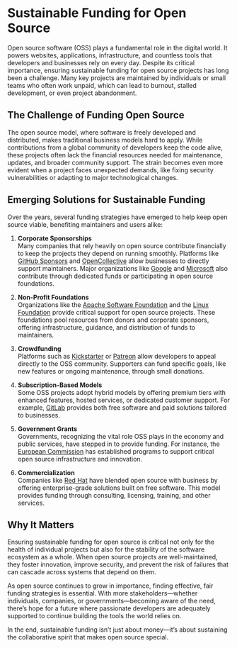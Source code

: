 # Sustainable Funding for Open Source

Open source software (OSS) plays a fundamental role in the digital world. It powers websites, applications, infrastructure, and countless tools that developers and businesses rely on every day. Despite its critical importance, ensuring sustainable funding for open source projects has long been a challenge. Many key projects are maintained by individuals or small teams who often work unpaid, which can lead to burnout, stalled development, or even project abandonment.

## The Challenge of Funding Open Source

The open source model, where software is freely developed and distributed, makes traditional business models hard to apply. While contributions from a global community of developers keep the code alive, these projects often lack the financial resources needed for maintenance, updates, and broader community support. The strain becomes even more evident when a project faces unexpected demands, like fixing security vulnerabilities or adapting to major technological changes.

## Emerging Solutions for Sustainable Funding

Over the years, several funding strategies have emerged to help keep open source viable, benefiting maintainers and users alike:

1. **Corporate Sponsorships**  
   Many companies that rely heavily on open source contribute financially to keep the projects they depend on running smoothly. Platforms like [GitHub Sponsors](https://github.com/sponsors) and [OpenCollective](https://opencollective.com/) allow businesses to directly support maintainers. Major organizations like [Google](https://opensource.google/) and [Microsoft](https://opensource.microsoft.com/) also contribute through dedicated funds or participating in open source foundations.

2. **Non-Profit Foundations**  
   Organizations like the [Apache Software Foundation](https://apache.org/) and the [Linux Foundation](https://www.linuxfoundation.org/) provide critical support for open source projects. These foundations pool resources from donors and corporate sponsors, offering infrastructure, guidance, and distribution of funds to maintainers.

3. **Crowdfunding**  
   Platforms such as [Kickstarter](https://www.kickstarter.com/) or [Patreon](https://www.patreon.com/) allow developers to appeal directly to the OSS community. Supporters can fund specific goals, like new features or ongoing maintenance, through small donations.

4. **Subscription-Based Models**  
   Some OSS projects adopt hybrid models by offering premium tiers with enhanced features, hosted services, or dedicated customer support. For example, [GitLab](https://about.gitlab.com/pricing/) provides both free software and paid solutions tailored to businesses.

5. **Government Grants**  
   Governments, recognizing the vital role OSS plays in the economy and public services, have stepped in to provide funding. For instance, the [European Commission](https://ec.europa.eu/digital-strategy/open-source_en) has established programs to support critical open source infrastructure and innovation.

6. **Commercialization**  
   Companies like [Red Hat](https://www.redhat.com/) have blended open source with business by offering enterprise-grade solutions built on free software. This model provides funding through consulting, licensing, training, and other services.

## Why It Matters

Ensuring sustainable funding for open source is critical not only for the health of individual projects but also for the stability of the software ecosystem as a whole. When open source projects are well-maintained, they foster innovation, improve security, and prevent the risk of failures that can cascade across systems that depend on them.

As open source continues to grow in importance, finding effective, fair funding strategies is essential. With more stakeholders—whether individuals, companies, or governments—becoming aware of the need, there’s hope for a future where passionate developers are adequately supported to continue building the tools the world relies on.

In the end, sustainable funding isn’t just about money—it’s about sustaining the collaborative spirit that makes open source special.